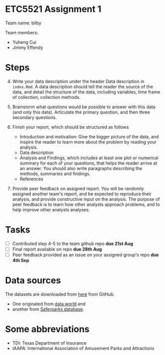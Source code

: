 # ETC5521 Assignment 1 

Team name: bilby

Team members:

* Yuheng Cui
* Jimmy Effendy

# Steps

4. Write your data description under the header Data description in `index.Rmd`. A data description should tell the reader the source of the data, and detail the structure of the data, including variables, time frame of collection, collection methods. 

5. Brainstorm what questions would be possible to answer with this data (and only this data). Articulate the primary question, and then three secondary questions. 

6. Finish your report, which should be structured as follows
    - Introduction and motivation: Give the bigger picture of the data, and inspire the reader to learn more about the problem by reading your analysis. 
    - Data description
    - Analysis and Findings, which includes at least one plot or numerical summary for each of your questions, that helps the reader arrive at an answer. You should also write paragraphs describing the methods, summaries and findings. 
    - References

7.  Provide peer feedback on assigned report. You will be randomly assigned another team's report, and be expected to reproduce their analysis, and provide constructive input on the analysis. The purpose of peer feedback is to learn how other analysts approach problems, and to help improve other analysts analyses. 



# Tasks


- [ ] Contributed step 4-5 to the team github repo **due 21st Aug**
- [ ] Final report available on repo **due 28th Aug**
- [ ] Peer feedback provided as an issue on your assigned group's repo **due 4th Sep**

# Data sources

The datasets are downloaded from [here](https://github.com/rfordatascience/tidytuesday/tree/master/data/2019/2019-09-10) from GitHub. 

* One originated from [data.world](https://data.world/amillerbernd/texas-amusement-park-accidents) and 
* another from [Saferparks database](https://ridesdatabase.org/saferparks/data/).

# Some abbreviations

* TDI: Texas Department of Insurance
* IAAPA: International Association of Amusement Parks and Attractions
